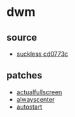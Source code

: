 # dwm

## source

- [suckless cd0773c](https://dwm.suckless.org/)

## patches

- [actualfullscreen](https://dwm.suckless.org/patches/actualfullscreen/dwm-actualfullscreen-20211013-cb3f58a.diff)
- [alwayscenter](https://dwm.suckless.org/patches/alwayscenter/dwm-alwayscenter-20200625-f04cac6.diff)
- [autostart](https://dwm.suckless.org/patches/autostart/dwm-autostart-20210120-cb3f58a.diff)
